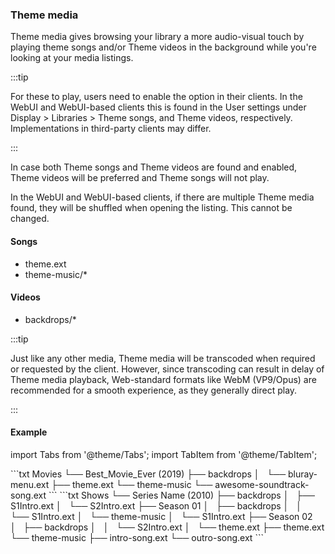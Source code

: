 <!-- markdownlint-disable MD041 -->

### Theme media

Theme media gives browsing your library a more audio-visual touch by playing theme songs and/or Theme videos in the background while you're looking at your media listings.

:::tip

For these to play, users need to enable the option in their clients. In the WebUI and WebUI-based clients this is found in the User settings under Display > Libraries > Theme songs, and Theme videos, respectively. Implementations in third-party clients may differ.

:::

In case both Theme songs and Theme videos are found and enabled, Theme videos will be preferred and Theme songs will not play.

In the WebUI and WebUI-based clients, if there are multiple Theme media found, they will be shuffled when opening the listing. This cannot be changed.

#### Songs

- theme.ext
- theme-music/\*

#### Videos

- backdrops/\*

:::tip

Just like any other media, Theme media will be transcoded when required or requested by the client. However, since transcoding can result in delay of Theme media playback, Web-standard formats like WebM (VP9/Opus) are recommended for a smooth experience, as they generally direct play.

:::

#### Example

import Tabs from '@theme/Tabs';
import TabItem from '@theme/TabItem';

<Tabs>
  <TabItem value='movies' label='Movies'>
    ```txt
    Movies
    └── Best_Movie_Ever (2019)
        ├── backdrops
        │   └── bluray-menu.ext
        ├── theme.ext
        └── theme-music
            └── awesome-soundtrack-song.ext
    ```
  </TabItem>
  <TabItem value='shows' label='Shows'>
    ```txt
    Shows
    └── Series Name (2010)
        ├── backdrops
        │   ├── S1Intro.ext
        │   └── S2Intro.ext
        ├── Season 01
        │   ├── backdrops
        │   │   └── S1Intro.ext
        │   └── theme-music
        │       └── S1Intro.ext
        ├── Season 02
        │   ├── backdrops
        │   │   └── S2Intro.ext
        │   └── theme.ext
        ├── theme.ext
        └── theme-music
            ├── intro-song.ext
            └── outro-song.ext
    ```
  </TabItem>
</Tabs>



